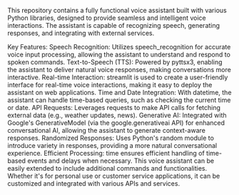 
This repository contains a fully functional voice assistant built with various Python libraries, designed to provide seamless and intelligent voice interactions. The assistant is capable of recognizing speech, generating responses, and integrating with external services.

Key Features:
Speech Recognition: Utilizes speech_recognition for accurate voice input processing, allowing the assistant to understand and respond to spoken commands.
Text-to-Speech (TTS): Powered by pyttsx3, enabling the assistant to deliver natural voice responses, making conversations more interactive.
Real-time Interaction: streamlit is used to create a user-friendly interface for real-time voice interactions, making it easy to deploy the assistant on web applications.
Time and Date Integration: With datetime, the assistant can handle time-based queries, such as checking the current time or date.
API Requests: Leverages requests to make API calls for fetching external data (e.g., weather updates, news).
Generative AI: Integrated with Google's GenerativeModel (via the google.generativeai API) for enhanced conversational AI, allowing the assistant to generate context-aware responses.
Randomized Responses: Uses Python's random module to introduce variety in responses, providing a more natural conversational experience.
Efficient Processing: time ensures efficient handling of time-based events and delays when necessary.
This voice assistant can be easily extended to include additional commands and functionalities. Whether it's for personal use or customer service applications, it can be customized and integrated with various APIs and services.

